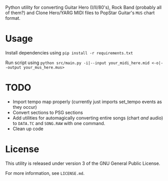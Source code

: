 Python utility for converting Guitar Hero (I/II/80's), Rock Band (probably all of them?) and Clone Hero/YARG MIDI files to PopStar Guitar's `MUS` chart format.

# Usage
Install dependencies using `pip install -r requirements.txt`

Run script using `python src/main.py -i|--input your_midi_here.mid <-o|--output your_mus_here.mus>`

# TODO
- Import tempo map properly (currently just imports set_tempo events as they occur)
- Convert sections to PSG sections
- Add utilities for automagically converting entire songs (chart *and* audio) to `DATA.TC` and `SONG.RAW` with one command.
- Clean up code

# License
This utility is released under version 3 of the GNU General Public License.

For more information, see `LICENSE.md`.
